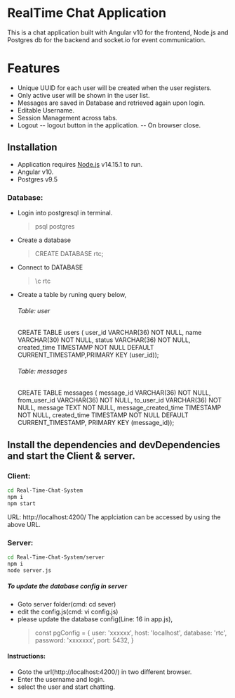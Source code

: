 # RealTime Chat Application
This is a chat application built with Angular v10 for the frontend, Node.js and Postgres db for the backend and socket.io for event communication.

# Features
- Unique UUID for each user will be created when the user registers.
- Only active user will be shown in the user list.
- Messages are saved in Database and retrieved again upon login.
- Editable Username.
- Session Management across tabs.
- Logout
-- logout button in the application.
-- On browser close.
## Installation

- Application requires [Node.js](https://nodejs.org/) v14.15.1 to run.
- Angular v10.
- Postgres v9.5

### Database:
- Login into postgresql in terminal.
    > psql postgres
- Create a database
  > CREATE DATABASE rtc;
- Connect to DATABASE
    > \c rtc
- Create a table by runing query below,
  ###### Table: user
    CREATE TABLE users ( user_id  VARCHAR(36) NOT NULL, name VARCHAR(30) NOT NULL, status VARCHAR(36) NOT NULL, created_time TIMESTAMP NOT NULL DEFAULT CURRENT_TIMESTAMP,PRIMARY KEY (user_id));

    ###### Table: messages
    CREATE TABLE messages ( message_id  VARCHAR(36) NOT NULL, from_user_id VARCHAR(36) NOT NULL, to_user_id VARCHAR(36) NOT NULL, message TEXT NOT NULL, message_created_time TIMESTAMP NOT NULL, created_time TIMESTAMP NOT NULL DEFAULT CURRENT_TIMESTAMP, PRIMARY KEY (message_id));


## Install the dependencies and devDependencies and start the Client & server.

### Client:

```sh
cd Real-Time-Chat-System
npm i
npm start
```
 URL: http://localhost:4200/
  The applciation can be accessed by using the above URL.

### Server:

```sh
cd Real-Time-Chat-System/server
npm i
node server.js
```
##### To update the database config in server
- Goto server folder(cmd: cd sever)
- edit the config.js(cmd: vi config.js)
- please update the database config(Line: 16 in app.js),
    > const pgConfig  = {
    > user: 'xxxxxx',
    > host: 'localhost',
    > database: 'rtc',
    > password: 'xxxxxxx',
    > port: 5432,
    > }


#### Instructions:
- Goto the url(http://localhost:4200/) in two different browser.
- Enter the username and login.
- select the user and start chatting.
